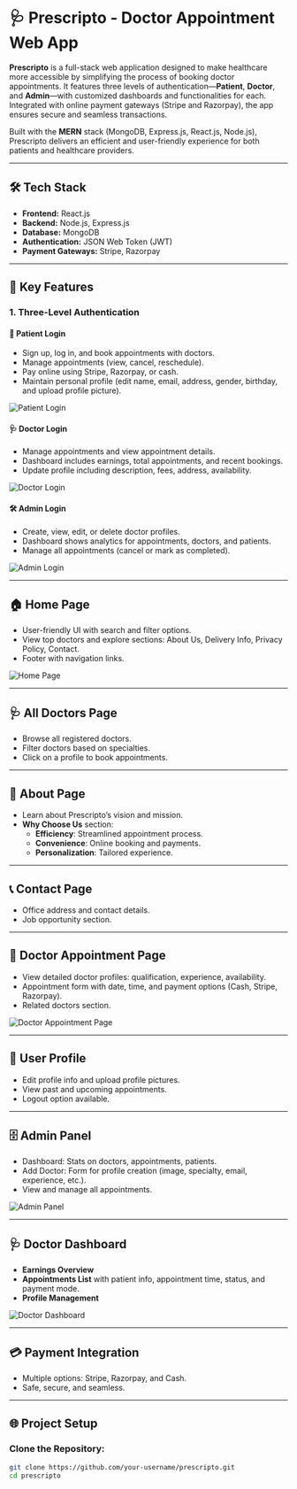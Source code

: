 # 🩺 Prescripto - Doctor Appointment Web App

**Prescripto** is a full-stack web application designed to make healthcare more accessible by simplifying the process of booking doctor appointments. It features three levels of authentication—**Patient**, **Doctor**, and **Admin**—with customized dashboards and functionalities for each. Integrated with online payment gateways (Stripe and Razorpay), the app ensures secure and seamless transactions.

Built with the **MERN** stack (MongoDB, Express.js, React.js, Node.js), Prescripto delivers an efficient and user-friendly experience for both patients and healthcare providers.

---

## 🛠️ Tech Stack

- **Frontend:** React.js  
- **Backend:** Node.js, Express.js  
- **Database:** MongoDB  
- **Authentication:** JSON Web Token (JWT)  
- **Payment Gateways:** Stripe, Razorpay  

---

## 🔑 Key Features

### 1. Three-Level Authentication

#### 👤 Patient Login
- Sign up, log in, and book appointments with doctors.
- Manage appointments (view, cancel, reschedule).
- Pay online using Stripe, Razorpay, or cash.
- Maintain personal profile (edit name, email, address, gender, birthday, and upload profile picture).

![Patient Login](https://github.com/user-attachments/assets/e749e270-1f38-4a2c-acee-13f163a6cf0c)

#### 🩺 Doctor Login
- Manage appointments and view appointment details.
- Dashboard includes earnings, total appointments, and recent bookings.
- Update profile including description, fees, address, availability.

![Doctor Login](https://github.com/user-attachments/assets/0a5e8616-68a4-43da-b83e-c1dadc5bb8ee)

#### 🛠️ Admin Login
- Create, view, edit, or delete doctor profiles.
- Dashboard shows analytics for appointments, doctors, and patients.
- Manage all appointments (cancel or mark as completed).

![Admin Login](https://github.com/user-attachments/assets/7799f71f-3f98-4985-b43d-cedda0b45d4c)

---

## 🏠 Home Page

- User-friendly UI with search and filter options.
- View top doctors and explore sections: About Us, Delivery Info, Privacy Policy, Contact.
- Footer with navigation links.

![Home Page](https://github.com/user-attachments/assets/3b8f572b-3630-41ae-ab19-399c24e899c1)

---

## 🩺 All Doctors Page

- Browse all registered doctors.
- Filter doctors based on specialties.
- Click on a profile to book appointments.

---

## 📄 About Page

- Learn about Prescripto’s vision and mission.
- **Why Choose Us** section:
  - **Efficiency**: Streamlined appointment process.
  - **Convenience**: Online booking and payments.
  - **Personalization**: Tailored experience.

---

## 📞 Contact Page

- Office address and contact details.
- Job opportunity section.

---

## 📅 Doctor Appointment Page

- View detailed doctor profiles: qualification, experience, availability.
- Appointment form with date, time, and payment options (Cash, Stripe, Razorpay).
- Related doctors section.

![Doctor Appointment Page](https://github.com/user-attachments/assets/06416217-801c-44ce-b9ba-cf5c7f2c2c8c)

---

## 👤 User Profile

- Edit profile info and upload profile pictures.
- View past and upcoming appointments.
- Logout option available.

---

## 🗄️ Admin Panel

- Dashboard: Stats on doctors, appointments, patients.
- Add Doctor: Form for profile creation (image, specialty, email, experience, etc.).
- View and manage all appointments.

![Admin Panel](https://github.com/user-attachments/assets/d2974693-b45a-41a7-9cc4-4f923e3ce0f8)

---

## 🩺 Doctor Dashboard

- **Earnings Overview**
- **Appointments List** with patient info, appointment time, status, and payment mode.
- **Profile Management**

![Doctor Dashboard](https://github.com/user-attachments/assets/21a6655b-032d-4fe7-8f39-daf7a6756bdd)

---

## 💳 Payment Integration

- Multiple options: Stripe, Razorpay, and Cash.
- Safe, secure, and seamless.

---

## 🌐 Project Setup

### Clone the Repository:
```bash
git clone https://github.com/your-username/prescripto.git
cd prescripto
